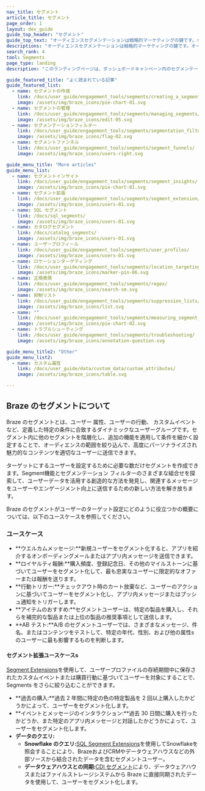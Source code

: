 ```yaml
---
nav_title: セグメント
article_title: セグメント
page_order: 1
layout: dev_guide
guide_top_header: "セグメント"
guide_top_text: "オーディエンスセグメンテーションは戦略的マーケティングの鍵です。オーディエンスセグメンテーションは、ターゲットの絞りすぎや、過剰なメッセージング、顧客との潜在的なつながりの喪失を防ぐことができます。次の記事を参照し、自他双方の最大の利益になるようにフィルターでオーディエンスをセグメント化する方法を学びましょう。"
descriptions: "オーディエンスセグメンテーションは戦略的マーケティングの鍵です。オーディエンスセグメンテーションは、ターゲットの絞りすぎや、過剰なメッセージング、顧客との潜在的なつながりの喪失を防ぐことができます。このランディングページを参照し、自他双方の最大の利益になるようにフィルターでオーディエンスをセグメント化する方法を学びましょう。"
search_rank: 4
tool: Segments
page_type: landing
description: "このランディングページは、ダッシュボードキャンペーン内のセグメンテーションに関する記事を対象としています。ここでは、セグメント、フィルター、ファネル、インサイト、エクステンション などの設定方法について説明します。"

guide_featured_title: "よく読まれている記事"
guide_featured_list:
  - name: セグメントの作成
    link: /docs/user_guide/engagement_tools/segments/creating_a_segment/
    image: /assets/img/braze_icons/pie-chart-01.svg
  - name: セグメントの管理
    link: /docs/user_guide/engagement_tools/segments/managing_segments/
    image: /assets/img/braze_icons/edit-05.svg
  - name: セグメンテーションフィルター
    link: /docs/user_guide/engagement_tools/segments/segmentation_filters/
    image: /assets/img/braze_icons/flag-02.svg
  - name: セグメントファンネル
    link: /docs/user_guide/engagement_tools/segments/segment_funnels/
    image: /assets/img/braze_icons/users-right.svg

guide_menu_title: "More articles"
guide_menu_list:
  - name: セグメントインサイト
    link: /docs/user_guide/engagement_tools/segments/segment_insights/
    image: /assets/img/braze_icons/pie-chart-01.svg
  - name: セグメント拡張
    link: /docs/user_guide/engagement_tools/segments/segment_extension/
    image: /assets/img/braze_icons/users-01.svg
  - name: SQL セグメント
    link: /docs/sql_segments/
    image: /assets/img/braze_icons/users-01.svg
  - name: カタログセグメント
    link: /docs/catalog_segments/
    image: /assets/img/braze_icons/users-01.svg
  - name: ユーザープロフィール
    link: /docs/user_guide/engagement_tools/segments/user_profiles/
    image: /assets/img/braze_icons/users-01.svg
  - name: ロケーションターゲティング
    link: /docs/user_guide/engagement_tools/segments/location_targeting/
    image: /assets/img/braze_icons/marker-pin-06.svg
  - name: 正規表現
    link: /docs/user_guide/engagement_tools/segments/regex/
    image: /assets/img/braze_icons/search-sm.svg
  - name: 抑制リスト
    link: /docs/user_guide/engagement_tools/segments/suppression_lists/
    image: /assets/img/braze_icons/list.svg 
  - name: ""
    link: /docs/user_guide/engagement_tools/segments/measuring_segment_size/
    image: /assets/img/braze_icons/pie-chart-02.svg
  - name: トラブルシューティング
    link: /docs/user_guide/engagement_tools/segments/troubleshooting/
    image: /assets/img/braze_icons/annotation-question.svg

guide_menu_title2: "Other"
guide_menu_list2:
  - name: カスタム属性
    link: /docs/user_guide/data/custom_data/custom_attributes/
    image: /assets/img/braze_icons/table.svg

---
```


## Braze のセグメントについて

Braze のセグメントとは、ユーザー 属性、ユーザーの行動、 カスタムイベントなど、定義した特定の条件に合致するダイナミックなユーザーグループです。セグメント内に他のセグメントを階層化し、追加の機能を適用して条件を細かく設定することで、オーディエンスの範囲を絞り込んで、高度にパーソナライズされ魅力的なコンテンツを適切なユーザーに送信できます。

ターゲットにするユーザーを設定するために必要な数だけセグメントを作成できます。Segment機能とセグメンテーション フィルターのさまざまな組合せを探索して、ユーザーデータを活用する創造的な方法を発見し、関連するメッセージをユーザーやエンゲージメント向上に送信するための新しい方法を解き放ちます。

Braze のセグメントがユーザーのターゲット設定にどのように役立つかの概要については、以下のユースケースを参照してください。

### ユースケース

- **ウエルカムメッセージ:**新規ユーザーをセグメント化すると、アプリを紹介するオンボーディングメールまたはアプリ内メッセージを送信できます。
- **ロイヤルティ報酬:**購入頻度、登録記念日、その他のマイルストーンに基づいてユーザーをセグメント化して、最も忠実なユーザーに限定的なオファーまたは報酬を送ります。
- **行動トリガー:**チェックアウト時のカート放棄など、ユーザーのアクションに基づいてユーザーをセグメント化し、アプリ内メッセージまたはプッシュ通知をトリガーします。
- **アイテムのおすすめ:**セグメントユーザーは、特定の製品を購入し、それらを補完的な製品または上位の製品の推奨事項として送信します。
- **AB テスト:**A/B のセグメントユーザーでは、さまざまなメッセージ、件名、またはコンテンツをテストして、特定の年代、性別、および他の属性s のユーザーに最も影響するものを判断します。

#### セグメント拡張ユースケースs

[Segment Extensions]({{site.baseurl}}/user_guide/engagement_tools/segments/segment_extension/)を使用して、ユーザープロファイルの存続期間中に保存されたカスタムイベントまたは購買行動に基づいてユーザーを対象にすることで、Segments をさらに絞り込むことができます。

- **過去の購入:**過去 2 年間に特定の色の特定製品を 2 回以上購入したかどうかによって、ユーザーをセグメント化します。
- **イベントとメッセージのインタラクション:**過去 30 日間に購入を行ったかどうか、また特定のアプリ内メッセージと対話したかどうかによって、ユーザーをセグメント化します。
- **データのクエリ:** 
  - **Snowflake のクエリ:**[SQL Segment Extensions]({{site.baseurl}}/user_guide/engagement_tools/segments/sql_segments/)を使用してSnowflakeを照会することにより、BrazeおよびCRMやデータウェアハウスなどの外部ソースから結合されたデータを含むセグメントユーザー。
  - **データウェアハウスとの同期:**[CDI セグメント]({{site.baseurl}}/user_guide/engagement_tools/segments/segment_extension/cdi_segments/)により、データウェアハウスまたはファイルストレージシステムから Braze に直接同期されたデータを使用して、ユーザーをセグメント化します。

